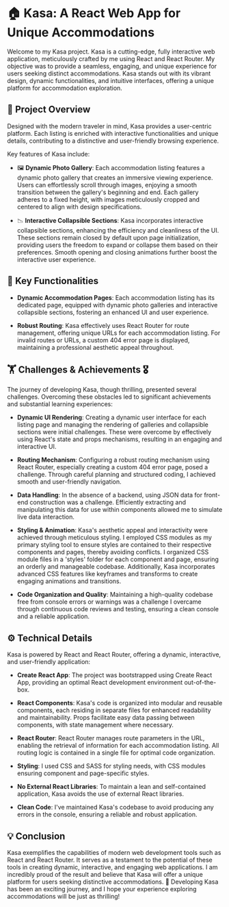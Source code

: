 # 🏠 Kasa: A React Web App for Unique Accommodations

Welcome to my Kasa project. Kasa is a cutting-edge, fully interactive web application, meticulously crafted by me using React and React Router. My objective was to provide a seamless, engaging, and unique experience for users seeking distinct accommodations. Kasa stands out with its vibrant design, dynamic functionalities, and intuitive interfaces, offering a unique platform for accommodation exploration.

## 🎯 Project Overview

Designed with the modern traveler in mind, Kasa provides a user-centric platform. Each listing is enriched with interactive functionalities and unique details, contributing to a distinctive and user-friendly browsing experience.

Key features of Kasa include:

- 🖼️ **Dynamic Photo Gallery**: Each accommodation listing features a dynamic photo gallery that creates an immersive viewing experience. Users can effortlessly scroll through images, enjoying a smooth transition between the gallery's beginning and end.
Each gallery adheres to a fixed height, with images meticulously cropped and centered to align with design specifications.

- 📉 **Interactive Collapsible Sections**: Kasa incorporates interactive collapsible sections, enhancing the efficiency and cleanliness of the UI. 
These sections remain closed by default upon page initialization, providing users the freedom to expand or collapse them based on their preferences. Smooth opening and closing animations further boost the interactive user experience.

## 🎉 Key Functionalities

- **Dynamic Accommodation Pages**: Each accommodation listing has its dedicated page, equipped with dynamic photo galleries and interactive collapsible sections, fostering an enhanced UI and user experience.

- **Robust Routing**: Kasa effectively uses React Router for route management, offering unique URLs for each accommodation listing. For invalid routes or URLs, a custom 404 error page is displayed, maintaining a professional aesthetic appeal throughout.

## 🏋️ Challenges & Achievements 🎖️

The journey of developing Kasa, though thrilling, presented several challenges. Overcoming these obstacles led to significant achievements and substantial learning experiences:

- **Dynamic UI Rendering**: Creating a dynamic user interface for each listing page and managing the rendering of galleries and collapsible sections were initial challenges. These were overcome by effectively using React's state and props mechanisms, resulting in an engaging and interactive UI.

- **Routing Mechanism**: Configuring a robust routing mechanism using React Router, especially creating a custom 404 error page, posed a challenge. Through careful planning and structured coding, I achieved smooth and user-friendly navigation.

- **Data Handling**: In the absence of a backend, using JSON data for front-end construction was a challenge. Efficiently extracting and manipulating this data for use within components allowed me to simulate live data interaction.

- **Styling & Animation**: Kasa's aesthetic appeal and interactivity were achieved through meticulous styling. I employed CSS modules as my primary styling tool to ensure styles are contained to their respective components and pages, thereby avoiding conflicts. I organized CSS module files in a 'styles' folder for each component and page, ensuring an orderly and manageable codebase. Additionally, Kasa incorporates advanced CSS features like keyframes and transforms to create engaging animations and transitions.

- **Code Organization and Quality**: Maintaining a high-quality codebase free from console errors or warnings was a challenge I overcame through continuous code reviews and testing, ensuring a clean console and a reliable application.

## ⚙️ Technical Details

Kasa is powered by React and React Router, offering a dynamic, interactive, and user-friendly application:

- **Create React App**: The project was bootstrapped using Create React App, providing an optimal React development environment out-of-the-box.

- **React Components**: Kasa's code is organized into modular and reusable components, each residing in separate files for enhanced readability and maintainability. Props facilitate easy data passing between components, with state management where necessary.

- **React Router**: React Router manages route parameters in the URL, enabling the retrieval of information for each accommodation listing. All routing logic is contained in a single file for optimal code organization.

- **Styling**: I used CSS and SASS for styling needs, with CSS modules ensuring component and page-specific styles.

- **No External React Libraries**: To maintain a lean and self-contained application, Kasa avoids the use of external React libraries.

- **Clean Code**: I've maintained Kasa's codebase to avoid producing any errors in the console, ensuring a reliable and robust application.

## 💡 Conclusion

Kasa exemplifies the capabilities of modern web development tools such as React and React Router. It serves as a testament to the potential of these tools in creating dynamic, interactive, and engaging web applications. I am incredibly proud of the result and believe that Kasa will offer a unique platform for users seeking distinctive accommodations. 🚀 Developing Kasa has been an exciting journey, and I hope your experience exploring accommodations will be just as thrilling!
